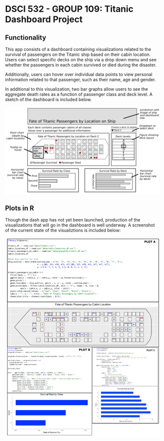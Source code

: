 # DSCI 532 - GROUP 109: Titanic Dashboard Project

## Functionality

This app consists of a dashboard containing visualizations related to the survival of passengers on the Titanic ship based on their cabin location. Users can select specific decks on the ship via a drop down menu and see whether the passengers in each cabin survived or died during the disaster.  

Additionally, users can hover over individual data points to view personal information related to that passenger, such as their name, age and gender. 

In additional to this visualization, two bar graphs allow users to see the aggregate death rates as a function of passenger class and deck level. A sketch of the dashboard is included below.

![](img/dashboard_sketch_updated.png)

## Plots in R

Though the dash app has not yet been launched, production of the visualizations that will go in the dashboard is well underway. A screenshot of the current state of the visualiztions is included below:

![](img/plot_progress.png)


